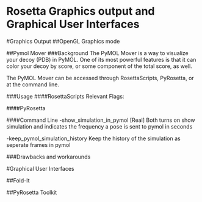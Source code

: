 # Rosetta Graphics output and Graphical User Interfaces

#Graphics Output
##OpenGL Graphics mode

##Pymol Mover
###Background
The PyMOL Mover is a way to visualize your decoy (PDB) in PyMOL. One of its most powerful features is that it can color your decoy by score, or some component of the total score, as well. 

The PyMOL Mover can be accessed through RosettaScripts, PyRosetta, or at the command line.

###Usage
####RosettaScripts
Relevant Flags:

####PyRosetta

####Command Line
-show_simulation_in_pymol [Real]                          Both turns on show simulation and indicates the frequency a pose is sent to pymol in seconds

-keep_pymol_simulation_history                            Keep the history of the simulation as seperate frames in pymol

###Drawbacks and workarounds

#Graphical User Interfaces

##Fold-It

##PyRosetta Toolkit